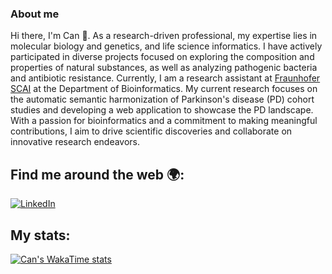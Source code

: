 ### About me
Hi there, I'm Can 👋. As a research-driven professional, my expertise lies in molecular biology and genetics, and life science informatics. I have actively participated in diverse projects focused on exploring the composition and properties of natural substances, as well as analyzing pathogenic bacteria and antibiotic resistance. Currently, I am a research assistant at [Fraunhofer SCAI](https://www.scai.fraunhofer.de/) at the Department of Bioinformatics. My current research focuses on the automatic semantic harmonization of Parkinson's disease (PD) cohort studies and developing a web application to showcase the PD landscape. With a passion for bioinformatics and a commitment to making meaningful contributions, I aim to drive scientific discoveries and collaborate on innovative research endeavors.

## Find me around the web 🌍:
[![LinkedIn](https://img.shields.io/badge/LinkedIn-0077B5?style=for-the-badge&logo=linkedin&logoColor=white)](https://www.linkedin.com/in/mehmet-can-ay)

## My stats:

[![Can's WakaTime stats](https://github-readme-stats.vercel.app/api/wakatime?username=mehmetcanay&layout=compact&theme=dracula&hide=csv,text,TSConfig,YAML,Markdown&display_format=percent&custom_title=Top&nbsp;Languages&langs_count=5)](https://github.com/anuraghazra/github-readme-stats)
